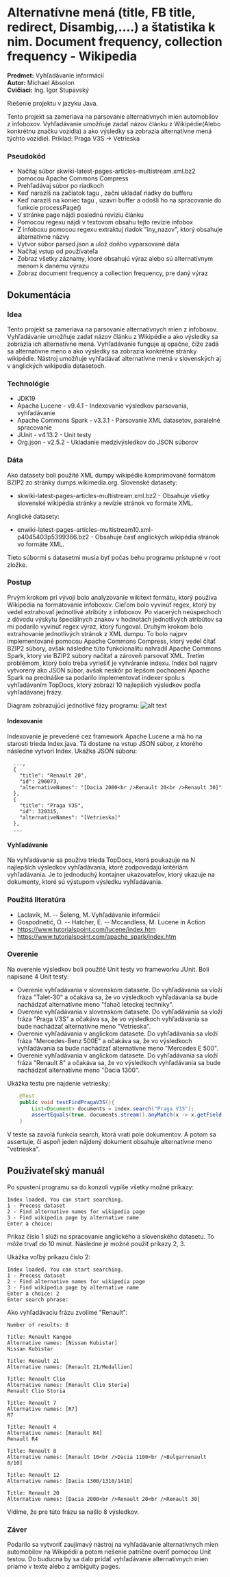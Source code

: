 # Alternatívne mená (title, FB title, redirect, Disambig,….) a štatistika k nim. Document frequency, collection frequency - Wikipedia

**Predmet:** Vyhľadávanie informácií  
**Autor:** Michael Absolon  
**Cvičiaci:** Ing. Igor Stupavský  

Riešenie projektu v jazyku Java.

Tento projekt sa zameriava na parsovanie alternatívnych mien automobilov z infoboxov. Vyhľadávanie umožňuje zadať názov článku z Wikipédie(Alebo konkrétnu značku vozidla) a ako výsledky sa zobrazia alternatívne mená týchto vozidiel. Príklad: Praga V3S -> Vetrieska

### Pseudokód

- Načítaj súbor skwiki-latest-pages-articles-multistream.xml.bz2 pomocou Apache Commons Compress
- Prehľadávaj súbor po riadkoch
- Keď narazíš na začiatok tagu <page>, začni ukladať riadky do bufferu
- Keď narazíš na koniec tagu </page>, uzavri buffer a odošli ho na spracovanie do funkcie processPage()
- V stránke page nájdi poslednú revíziu článku
- Pomocou regexu nájdi v textovom obsahu tejto revízie infobox
- Z infoboxu pomocou regexu extraktuj riadok "iny_nazov", ktorý obsahuje alternatívne názvy
- Vytvor súbor parsed.json a ulož doňho vyparsované dáta
- Načítaj vstup od používateľa
- Zobraz všetky záznamy, ktoré obsahujú výraz alebo sú alternatívnym menom k danému výrazu
- Zobraz document frequency a collection frequency, pre daný výraz

## Dokumentácia

###  Idea
Tento projekt sa zameriava na parsovanie alternatívnych mien z infoboxov. Vyhľadávanie umožňuje zadať názov článku z Wikipédie a ako výsledky sa zobrazia ich alternatívne mená. Vyhľadávanie funguje aj opačne, čiže zadá sa alternatívne meno a ako výsledky sa zobrazia konkrétne stránky wikipédie. Nástroj umožňuje vyhľadávať alternatívne mená v slovenských aj v anglických wikipedia datasetoch.

### Technológie
- JDK19
- Apacha Lucene - v9.4.1 - Indexovanie výsledkov parsovania, vyhľadávanie
- Apache Commons Spark - v3.3.1 - Parsovanie XML datasetov, paralelné spracovanie
- JUnit - v4.13.2 - Unit testy
- Org.json - v2.5.2 - Ukladanie medzivýsledkov do JSON súborov

### Dáta
Ako datasety boli použité XML dumpy wikipédie komprimované formátom BZIP2 zo stránky dumps.wikimedia.org.
Slovenské datasety:
- skwiki-latest-pages-articles-multistream.xml.bz2 - Obsahuje všetky slovenské wikipédia stránky a revízie stránok vo formáte XML.

Anglické datasety:
- enwiki-latest-pages-articles-multistream10.xml-p4045403p5399366.bz2 - Obsahuje časť anglických wikipédia stránok vo formáte XML.

Tieto súbormi s datasetmi musia byť počas behu programu prístupné v root zložke.

### Postup

Prvým krokom pri vývojí bolo analyzovanie wikitext formátu, ktorý používa Wikipédia na formátovanie infoboxov. Cieľom bolo vyvinúť regex, ktorý by vedel extrahovať jednotlivé atribúty z infoboxov. Po viacerých neúspechoch z dôvodu výskytu špeciálnych znakov v hodnotách jednotlivých atribútov sa mi podarilo vyvinúť regex výraz, ktorý fungoval. Druhým krokom bolo extrahovanie jednotlivých stránok z XML dumpu. To bolo najprv implementované pomocou Apache Commons Compress, ktorý vedel čítať BZIP2 súbory, avšak následne túto funkcionalitu nahradil Apache Commons Spark, ktorý vie BZIP2 súbory načítať a zároveň parsovať XML. Tretím problémom, ktorý bolo treba vyriešiť je vytváranie indexu. Index bol najprv vytvorený ako JSON súbor, avšak neskôr po lepšom pochopení Apache Spark na prednáške sa podarilo implementovať indexer spolu s vyhľadávaním TopDocs, ktorý zobrazí 10 najlepších výsledkov podľa vyhľadávanej frázy.

Diagram zobrazujúci jednotlivé fázy programu:
![alt text](https://i.imgur.com/SpWVjWi.png)

#### Indexovanie
Indexovanie je prevedené cez framework Apache Lucene a má ho na starosti
trieda Index.java. Tá dostane na vstup JSON súbor, z ktorého následne vytvorí Index. 
Ukážka JSON súboru:
```
  ...,
  {
    "title": "Renault 20",
    "id": 296073,
    "alternativeNames": "[Dacia 2000<br />Renault 20<br />Renault 30]"
  },
  {
    "title": "Praga V3S",
    "id": 320315,
    "alternativeNames": "[Vetrieska]"
  },
  ...
```

#### Vyhľadávanie
Na vyhľadávanie sa používa trieda TopDocs, ktorá poukazuje na N najlepších výsledkov vyhľadávania, ktoré zodpovedajú kritériám vyhľadávania. Je to jednoduchý kontajner ukazovateľov, ktorý ukazuje na dokumenty, ktoré sú výstupom výsledku vyhľadávania.

### Použitá literatúra
- Laclavík, M. -- Šeleng, M. Vyhľadávanie informácií
- Gospodnetić, O. -- Hatcher, E. -- Mccandless, M. Lucene in Action
- https://www.tutorialspoint.com/lucene/index.htm
- https://www.tutorialspoint.com/apache_spark/index.htm

###  Overenie
Na overenie výsledkov boli použité Unit testy vo frameworku JUnit.
Boli napísané 4 Unit testy:
- Overenie vyhľadávania v slovenskom datasete. Do vyhľadávania sa vloží fráza "Talet-30" a očakáva sa, že vo výsledkoch vyhľadávania sa bude nachádzať alternatívne meno "ťahač leteckej techniky".
- Overenie vyhľadávania v slovenskom datasete. Do vyhľadávania sa vloží fráza "Praga V3S" a očakáva sa, že vo výsledkoch vyhľadávania sa bude nachádzať alternatívne meno "Vetrieska".
- Overenie vyhľadávania v anglickom datasete. Do vyhľadávania sa vloží fráza "Mercedes-Benz 500E" a očakáva sa, že vo výsledkoch vyhľadávania sa bude nachádzať alternatívne meno "Mercedes E 500".
- Overenie vyhľadávania v anglickom datasete. Do vyhľadávania sa vloží fráza "Renault 8" a očakáva sa, že vo výsledkoch vyhľadávania sa bude nachádzať alternatívne meno "Dacia 1300".

Ukážka testu pre najdenie vetriesky:
```java
    @Test
    public void testFindPragaV3S(){
        List<Document> documents = index.search("Praga V3S");
        assertEquals(true, documents.stream().anyMatch(x -> x.getField("alternativeNames").stringValue().contains("Vetrieska")));
    }
```

V teste sa zavolá funkcia search, ktorá vrati pole dokumentov. A potom sa assertuje, či aspoň jeden nájdený dokument obsahuje alternatívne meno "vetrieska".

## Použivateľský manuál
Po spustení programu sa do konzoli vypíše všetky možné príkazy:
```
Index loaded. You can start searching.
1 - Process dataset
2 - Find alternative names for wikipedia page
3 - Find wikipedia page by alternative name
Enter a choice:
```

Príkaz číslo 1 slúži na spracovanie anglického a slovenského datasetu. To môže trvať do 10 minút.
Následne je možné použiť príkazy 2, 3.

Ukážka voľbý príkazu číslo 2:

```
Index loaded. You can start searching.
1 - Process dataset
2 - Find alternative names for wikipedia page
3 - Find wikipedia page by alternative name
Enter a choice: 2
Enter search phrase: 
```

Ako vyhľadávaciu frázu zvolíme "Renault":

```
Number of results: 8

Title: Renault Kangoo
Alternative names: [Nissan Kubistar]
Nissan Kubistar

Title: Renault 21
Alternative names: [Renault 21/Medallion]

Title: Renault Clio
Alternative names: [Renault Clio Storia]
Renault Clio Storia

Title: Renault 7
Alternative names: [R7]
R7

Title: Renault 4
Alternative names: [Renault R4]
Renault R4

Title: Renault 8
Alternative names: [Renault 10<br />Dacia 1100<br />Bulgarrenault 8/10]

Title: Renault 12
Alternative names: [Dacia 1300/1310/1410]

Title: Renault 20
Alternative names: [Dacia 2000<br />Renault 20<br />Renault 30]
```

Vidíme, že pre túto frázu sa našlo 8 výsledkov.

### Záver

Podarilo sa vytvoriť zaujimavý nástroj na vyhľadávanie alternatívnych mien automobilov na Wikipédii a potom riešenie patrične overiť pomocou Unit testou. Do buducna by sa dalo pridať vyhľadávanie alternatívnych mien priamo v texte alebo z ambiguity pages.

